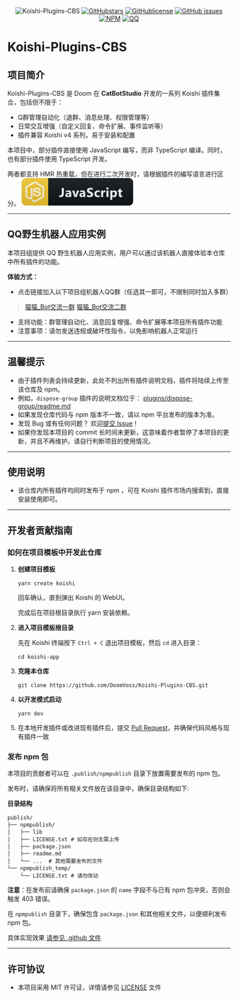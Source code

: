 <div align="center">

![Koishi-Plugins-CBS](https://socialify.git.ci/DoomVoss/Koishi-Plugins-CBS/image?description=1&descriptionEditable=A%20Koishi%20plugin%20repository%20of%20Doom%20at%20CatBotStudio&forks=1&issues=1&logo=https%3A%2F%2Fraw.githubusercontent.com%2FDoomVoss%2FKoishi-Plugins-CBS%2Fmain%2Fassets%2Ficon.png&name=1&pattern=Diagonal%20Stripes&pulls=1&stargazers=1&theme=Auto)
[![GitHubstars](https://img.shields.io/github/stars/DoomVoss/Koishi-Plugins-CBS?style=social)](https://github.com/DoomVoss/Koishi-Plugins-CBS/stargazers)
[![GitHublicense](https://img.shields.io/github/license/DoomVoss/Koishi-Plugins-CBS)](https://github.com/DoomVoss/Koishi-Plugins-CBS/blob/main/LICENSE)
[![GitHub issues](https://img.shields.io/github/issues/DoomVoss/Koishi-Plugins-CBS)](https://github.com/DoomVoss/Koishi-Plugins-CBS/issues)
[![NPM](https://img.shields.io/badge/NPM-Doom-blue)](https://www.npmjs.com/~doomvoss)
[![QQ](https://img.shields.io/badge/QQ-Doom-blue)](https://qm.qq.com/q/oGwB5mKQtq)

</div>

# Koishi-Plugins-CBS

## 项目简介

Koishi-Plugins-CBS 是 Doom 在 **CatBotStudio** 开发的一系列 Koishi 插件集合，包括但不限于：
- Q群管理自动化（退群、消息处理、权限管理等）
- 日常交互增强（自定义回复、命令扩展、事件监听等）
- 插件兼容 Koishi v4 系列，易于安装和配置

本项目中，部分插件直接使用 JavaScript 编写，而非 TypeScript 编译。同时，也有部分插件使用 TypeScript 开发。

两者都支持 HMR 热重载，但在进行二次开发时，请根据插件的编写语言进行区分。
<img src="https://raw.githubusercontent.com/MikeCodesDotNET/ColoredBadges/master/svg/dev/languages/js.svg" alt="js" style="max-width: 50%;">

---

## QQ野生机器人应用实例

本项目组提供 QQ 野生机器人应用实例，用户可以通过该机器人直接体验本仓库中所有插件的功能。  

**体验方式：**

- 点击链接加入以下项目组机器人QQ群（任选其一即可，不限制同时加入多群）

> [猫猫_Bot交流一群](https://qm.qq.com/q/dkbbRhmDbW)
> [猫猫_Bot交流二群](https://qm.qq.com/q/Y5M84awDeu)

- 支持功能：群管理自动化、消息回复增强、命令扩展等本项目所有插件功能  
- 注意事项：请勿发送违规或破坏性指令，以免影响机器人正常运行

---

## 温馨提示

- 由于插件列表会持续更新，此处不列出所有插件说明文档，插件将陆续上传至该仓库及 npm。
- 例如，`dispose-group` 插件的说明文档位于： [plugins/dispose-group/readme.md](plugins/dispose-group/readme.md)
- 如果发现仓库代码与 npm 版本不一致，请以 npm 平台发布的版本为准。
- 发现 Bug 或有任何问题？ 欢迎[提交 Issue](https://github.com/DoomVoss/Koishi-Plugins-CBS/issues/new/choose)！
- 如果你发现本项目的 commit 长时间未更新，这意味着作者暂停了本项目的更新，并且不再维护。请自行判断项目的使用情况。

---

## 使用说明

- 该仓库内所有插件均同时发布于 npm ，可在 Koishi 插件市场内搜索到，直接安装使用即可。

---

## 开发者贡献指南

### 如何在项目模板中开发此仓库

1.  **创建项目模板**

    ```shell
    yarn create koishi
    ```

    回车确认，直到弹出 Koishi 的 WebUI。
    
    完成后在项目根目录执行 yarn 安装依赖。

2.  **进入项目模板根目录** 

    先在 Koishi 终端按下 `Ctrl + C` 退出项目模板，然后 `cd` 进入目录：

    ```shell
    cd koishi-app
    ```

3.  **克隆本仓库** 

    ```shell
    git clone https://github.com/DoomVoss/Koishi-Plugins-CBS.git
    ```

4.  **以开发模式启动** 
    
    ```shell
    yarn dev
    ```

5. 在本地开发插件或改进现有插件后，提交 [Pull Request](https://github.com/DoomVoss/Koishi-Plugins-CBS/pulls)，并确保代码风格与现有插件一致


### 发布 npm 包

本项目的贡献者可以在 `.publish/npmpublish` 目录下放置需要发布的 npm 包。

发布时，请确保将所有相关文件放在该目录中，确保目录结构如下:

**目录结构**

```shell
publish/
├── npmpublish/
│   ├── lib
│   ├── LICENSE.txt # 如存在则无需上传
│   ├── package.json
│   ├── readme.md
│   └── ...  # 其他需要发布的文件
└── npmpublish_temp/
    └── LICENSE.txt # 请勿改动
```

**注意**：在发布前请确保 `package.json` 的 `name` 字段不与已有 npm 包冲突，否则会触发 403 错误。

在 `npmpublish` 目录下，确保包含 `package.json` 和其他相关文件，以便顺利发布 npm 包。

具体实现效果 [请参见 .github 文件](.github/workflows/publish.yml)

---

## 许可协议

- 本项目采用 MIT 许可证，详情请参见 [LICENSE](./LICENSE) 文件
